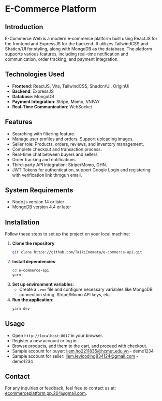 # E-Commerce Platform

## Introduction
E-Commerce Web is a modern e-commerce platform built using ReactJS for the frontend and ExpressJS for the backend. It utilizes TailwindCSS and Shadcn/UI for styling, along with MongoDB as the database. The platform supports various features, including real-time notification and communication, order tracking, and payment integration.

## Technologies Used
- **Frontend**: ReactJS, Vite, TailwindCSS, Shadcn/UI, OriginUI
- **Backend**: ExpressJS
- **Database**: MongoDB
- **Payment Integration**: Stripe, Momo, VNPAY
- **Real-Time Communication**: WebSocket

## Features
- Searching with filtering feature.
- Manage user profiles and orders. Support uploading images.
- Seller role: Products, orders, reviews, and inventory management.
- Complete checkout and transaction process.
- Real-time chat between buyers and sellers
- Order tracking and notifications.
- Third-party API integration: Stripe/Momo, GHN.
- JWT Tokens for authentication, support Google Login and registering with verification link throguh email.

## System Requirements
- Node.js version 14 or later
- MongoDB version 4.4 or later

## Installation
Follow these steps to set up the project on your local machine:

1. **Clone the repository**:
   ```bash
   git clone https://github.com/TaikiInomata/e-commerce-api.git
   ```
2. **Install dependencies**:
   ```bash
   cd e-commerce-api
   yarn
   ```
3. **Set up environment variables**:
   - Create a `.env` file and configure necessary variables like MongoDB connection string, Stripe/Momo API keys, etc.
4. **Run the application**:
   ```bash
   yarn dev
   ```

## Usage
- Open `http://localhost:8017` in your browser.
- Register a new account or log in.
- Browse products, add them to the cart, and proceed with checkout.
- Sample account for buyer: liem.ho2211835@hcmut.edu.vn - demo1234
- Sample account for seller: liem.levicoding834124@gmail.com - demo1234


## Contact
For any inquiries or feedback, feel free to contact us at: ecommerceplatform.pp.204@gmail.com.

